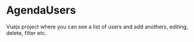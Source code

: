 # AgendaUsers
Vuejs project where you can see a list of users and add anothers, editing, delete, filter etc.
